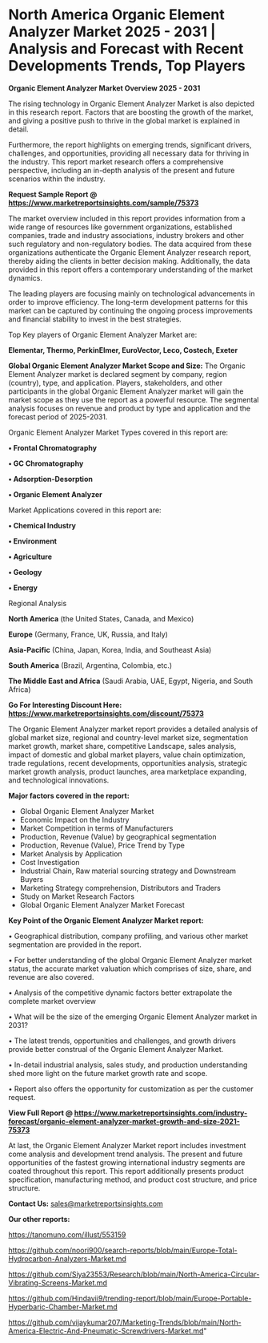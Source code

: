 # North America Organic Element Analyzer Market 2025 - 2031 | Analysis and Forecast with Recent Developments Trends, Top Players

<Strong> Organic Element Analyzer Market Overview 2025 - 2031</strong>

The rising technology in Organic Element Analyzer Market is also depicted in this research report. Factors that are boosting the growth of the market, and giving a positive push to thrive in the global market is explained in detail.

Furthermore, the report highlights on emerging trends, significant drivers, challenges, and opportunities, providing all necessary data for thriving in the industry. This report market research offers a comprehensive perspective, including an in-depth analysis of the present and future scenarios within the industry.

<strong>Request Sample Report @ <a href=https://www.marketreportsinsights.com/sample/75373>https://www.marketreportsinsights.com/sample/75373</a></strong>

The market overview included in this report provides information from a wide range of resources like government organizations, established companies, trade and industry associations, industry brokers and other such regulatory and non-regulatory bodies. The data acquired from these organizations authenticate the Organic Element Analyzer research report, thereby aiding the clients in better decision making. Additionally, the data provided in this report offers a contemporary understanding of the market dynamics.

The leading players are focusing mainly on technological advancements in order to improve efficiency. The long-term development patterns for this market can be captured by continuing the ongoing process improvements and financial stability to invest in the best strategies.

Top Key players of Organic Element Analyzer Market are:

<strong>Elementar, Thermo, PerkinElmer, EuroVector, Leco, Costech, Exeter</strong>

<strong><b>Global Organic Element Analyzer Market Scope and Size:</b></strong>
The Organic Element Analyzer market is declared segment by company, region (country), type, and application. Players, stakeholders, and other participants in the global Organic Element Analyzer market will gain the market scope as they use the report as a powerful resource. The segmental analysis focuses on revenue and product by type and application and the forecast period of 2025-2031.

Organic Element Analyzer Market Types covered in this report are:

<strong>• Frontal Chromatography

• GC Chromatography

• Adsorption-Desorption

• Organic Element Analyzer</strong>

Market Applications covered in this report are:

<strong>• Chemical Industry

• Environment

• Agriculture

• Geology

• Energy</strong> 

Regional Analysis

<strong>North America</strong> (the United States, Canada, and Mexico)

<strong>Europe</strong> (Germany, France, UK, Russia, and Italy)

<strong>Asia-Pacific</strong> (China, Japan, Korea, India, and Southeast Asia)

<strong>South America</strong> (Brazil, Argentina, Colombia, etc.)

<strong>The Middle East and Africa</strong> (Saudi Arabia, UAE, Egypt, Nigeria, and South Africa)

<strong>Go For Interesting Discount Here: <a href=https://www.marketreportsinsights.com/discount/75373>https://www.marketreportsinsights.com/discount/75373</a></strong>

The Organic Element Analyzer market report provides a detailed analysis of global market size, regional and country-level market size, segmentation market growth, market share, competitive Landscape, sales analysis, impact of domestic and global market players, value chain optimization, trade regulations, recent developments, opportunities analysis, strategic market growth analysis, product launches, area marketplace expanding, and technological innovations.

<strong><b>Major factors covered in the report:</b></strong>
<ul>
  <li>Global Organic Element Analyzer Market </li>
  <li>Economic Impact on the Industry</li>
  <li>Market Competition in terms of Manufacturers</li>
  <li>Production, Revenue (Value) by geographical segmentation</li>
  <li>Production, Revenue (Value), Price Trend by Type</li>
  <li>Market Analysis by Application</li>
  <li>Cost Investigation</li>
  <li>Industrial Chain, Raw material sourcing strategy and Downstream Buyers</li>
  <li>Marketing Strategy comprehension, Distributors and Traders</li>
  <li>Study on Market Research Factors</li>
  <li>Global Organic Element Analyzer Market Forecast</li>
</ul>

<strong><b>Key Point of the Organic Element Analyzer Market report:</b></strong>

• Geographical distribution, company profiling, and various other market segmentation are provided in the report.

• For better understanding of the global Organic Element Analyzer market status, the accurate market valuation which comprises of size, share, and revenue are also covered.

• Analysis of the competitive dynamic factors better extrapolate the complete market overview

• What will be the size of the emerging Organic Element Analyzer market in 2031?

• The latest trends, opportunities and challenges, and growth drivers provide better construal of the Organic Element Analyzer Market.

• In-detail industrial analysis, sales study, and production understanding shed more light on the future market growth rate and scope.

• Report also offers the opportunity for customization as per the customer request.

<strong><b>View Full Report @ <a href=https://www.marketreportsinsights.com/industry-forecast/organic-element-analyzer-market-growth-and-size-2021-75373>https://www.marketreportsinsights.com/industry-forecast/organic-element-analyzer-market-growth-and-size-2021-75373</a></b></strong>


At last, the Organic Element Analyzer Market report includes investment come analysis and development trend analysis. The present and future opportunities of the fastest growing international industry segments are coated throughout this report. This report additionally presents product specification, manufacturing method, and product cost structure, and price structure.

<strong>Contact Us:</strong>
sales@marketreportsinsights.com

<strong>Our other reports:</strong>

<a href=https://tanomuno.com/illust/553159>https://tanomuno.com/illust/553159</a>

<a href=https://github.com/noori900/search-reports/blob/main/Europe-Total-Hydrocarbon-Analyzers-Market.md>https://github.com/noori900/search-reports/blob/main/Europe-Total-Hydrocarbon-Analyzers-Market.md</a>

<a href=https://github.com/Siya23553/Research/blob/main/North-America-Circular-Vibrating-Screens-Market.md>https://github.com/Siya23553/Research/blob/main/North-America-Circular-Vibrating-Screens-Market.md</a>

<a href=https://github.com/Hindavii9/trending-report/blob/main/Europe-Portable-Hyperbaric-Chamber-Market.md>https://github.com/Hindavii9/trending-report/blob/main/Europe-Portable-Hyperbaric-Chamber-Market.md</a>

<a href=https://github.com/vijaykumar207/Marketing-Trends/blob/main/North-America-Electric-And-Pneumatic-Screwdrivers-Market.md>https://github.com/vijaykumar207/Marketing-Trends/blob/main/North-America-Electric-And-Pneumatic-Screwdrivers-Market.md</a>"
